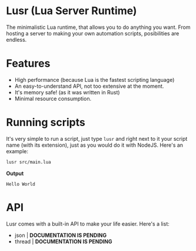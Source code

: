 # Lusr (Lua Server Runtime)
The minimalistic Lua runtime, that allows you to do anything you want. From hosting a server to
making your own automation scripts, posibilities are endless.
# Features
- High performance (because Lua is the fastest scripting language)
- An easy-to-understand API, not too extensive at the moment.
- It's memory safe! (as it was written in Rust)
- Minimal resource consumption.
# Running scripts
It's very simple to run a script, just type `lusr` and right next to it your script name (with its extension), just as you would do it with NodeJS. Here's an example:
```bash
lusr src/main.lua
```
**Output**
```
Hello World
```
# API
Lusr comes with a built-in API to make your life easier. Here's a list:
- json | **DOCUMENTATION IS PENDING**
- thread | **DOCUMENTATION IS PENDING**